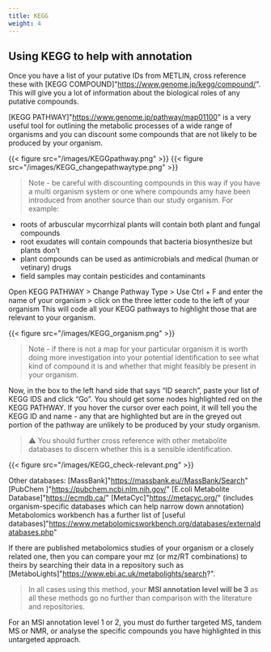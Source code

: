 ```yaml
---
title: KEGG
weight: 4
---
```


## Using KEGG to help with annotation

Once you have a list of your putative IDs from METLIN, cross reference these with [KEGG COMPOUND]"https://www.genome.jp/kegg/compound/". This will give you a lot of information about the biological roles of any putative compounds.

[KEGG PATHWAY]"https://www.genome.jp/pathway/map01100" is a very useful tool for outlining the metabolic processes of a wide range of organisms and you can discount some compounds that are not likely to be produced by your organism. 

{{< figure src="/images/KEGGpathway.png" >}} {{< figure src="/images/KEGG_changepathwaytype.png" >}}

> Note - be careful with discounting compounds in this way if you have a multi organism system or one where compounds amy have been introduced from another source than our study organism. For example:
- roots of arbuscular mycorrhizal plants will contain both plant and fungal compounds
- root exudates will contain compounds that bacteria biosynthesize but plants don’t
- plant compounds can be used as antimicrobials and medical (human or vetinary) drugs
- field samples may contain pesticides and contaminants

Open KEGG PATHWAY > Change Pathway Type > Use Ctrl + F and enter the name of your organism > click on the three letter code to the left of your organism
This will code all your KEGG pathways to highlight those that are relevant to your organism.

{{< figure src="/images/KEGG_organism.png" >}}

> Note - if there is not a map for your particular organism it is worth doing more investigation into your potential identification to see what kind of compound it is and whether that might feasibly be present in your organism.

Now, in the box to the left hand side that says “ID search”, paste your list of KEGG IDS and click “Go”. You should get some nodes highlighted red on the KEGG PATHWAY.
If you hover the cursor over each point, it will tell you the KEGG ID and name - any that are highlighted but are in the greyed out portion of the pathway are unlikely to be produced by your study organism.

> :warning: You should further cross reference with other metabolite databases to discern whether this is a sensible identification.

{{< figure src="/images/KEGG_check-relevant.png" >}}

Other databases:
[MassBank]"https://massbank.eu//MassBank/Search"
[PubChem ]"https://pubchem.ncbi.nlm.nih.gov/"
[E.coli Metabolite Database]"https://ecmdb.ca/"
[MetaCyc]"https://metacyc.org/" (includes organism-specific databases which can help narrow down annotation)
Metabolomics workbench has a further list of [useful databases]"https://www.metabolomicsworkbench.org/databases/externaldatabases.php"

If there are published metabolomics studies of your organism or a closely related one, then you can compare your mz (or mz/RT combinations) to theirs by searching their data in a repository such as [MetaboLights]"https://www.ebi.ac.uk/metabolights/search?".

> In all cases using this method, your **MSI annotation level will be 3** as all these methods go no further than comparison with the literature and repositories.

For an MSI annotation level 1 or 2, you must do further targeted MS, tandem MS or NMR, or analyse the specific compounds you have highlighted in this untargeted approach.

